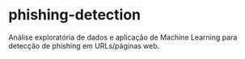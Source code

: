 # phishing-detection
Análise exploratória de dados e aplicação de Machine Learning para detecção de phishing em URLs/páginas web.
